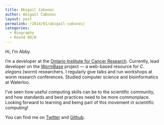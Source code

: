 ```yaml
---
title: Abigail Cabunoc
author: Abigail Cabunoc
layout: post
permalink: /2014/01/abigail-cabunoc/
categories:
  - Biography
  - Round 08/0
---
```

Hi, I&#8217;m Abby.

I&#8217;m a developer at the [Ontario Institute for Cancer Research][1]. Currently, lead developer on the [WormBase][2] project &#8212; a web-based resource for *C. elegans* (worm) researchers. I regularly give talks and run workshops at worm research conferences. Studied computer science and bioinformatics at Waterloo.

I&#8217;ve seen how useful computing skills can be to the scientific community, and how standards and best practices need to be more commonplace. Looking forward to learning and being part of this movement in scientific computing!

You can find me on [Twitter][3] and [Github][4].

 [1]: http://oicr.on.ca/
 [2]: http://www.wormbase.org/
 [3]: https://twitter.com/abbycabs
 [4]: https://github.com/acabunoc